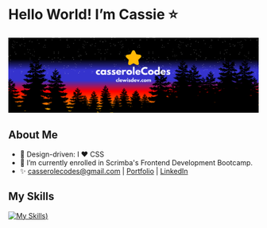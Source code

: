 <h1>Hello World! I’m Cassie ⭐</h1>

![](https://github.com/casserole27/casserole27/blob/main/casseroleCodes-github-centered.png)

<h2>About Me</h2>

- 🌟 Design-driven: I ❤️ CSS
- 🌱 I’m currently enrolled in Scrimba's Frontend Development Bootcamp.
- ✨ casserolecodes@gmail.com | [Portfolio](clewisdev.com) | [LinkedIn](https://www.linkedin.com/in/clewisdev)

<h2>My Skills</h2>

[![My Skills](https://skillicons.dev/icons?i=js,html,css,vscode,git,github,figma,ps,discord))](https://skillicons.dev)


<!---
casserole27/casserole27 is a ✨ special ✨ repository because its `README.md` (this file) appears on your GitHub profile.
You can click the Preview link to take a look at your changes.
--->
